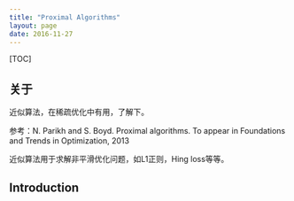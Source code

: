 ```yaml
---
title: "Proximal Algorithms"
layout: page
date: 2016-11-27
---
```

[TOC]

## 关于
近似算法，在稀疏优化中有用，了解下。

参考：N. Parikh and S. Boyd. Proximal algorithms. To appear in Foundations and Trends in Optimization, 2013

近似算法用于求解非平滑优化问题，如L1正则，Hing loss等等。

## Introduction
